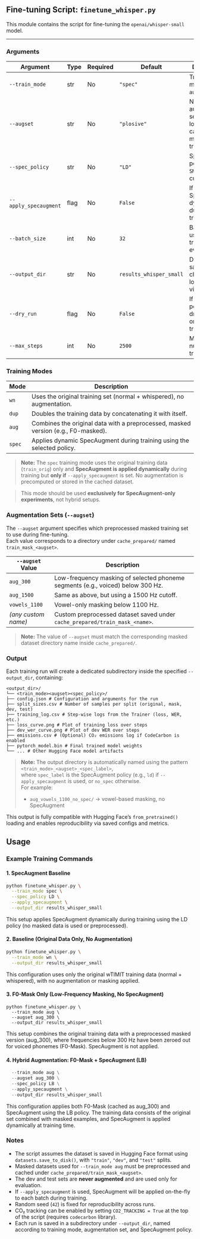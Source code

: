## Fine-tuning Script: `finetune_whisper.py`

This module contains the script for fine-tuning the `openai/whisper-small` model.

---

### Arguments

| Argument               | Type     | Required | Default                | Description                                                                 |
|------------------------|----------|----------|------------------------|-----------------------------------------------------------------------------|
| `--train_mode`         | str      | No       | `"spec"`               | Training mode: `wn`, `dup`, `aug`, or `spec`                                |
| `--augset`             | str      | No       | `"plosive"`            | Name of the augmentation set used to locate cached masked training data     |
| `--spec_policy`        | str      | No       | `"LD"`                 | SpecAugment policy: `LD`, `LB`, `SM`, `SS`, or custom                       |
| `--apply_specaugment`  | flag     | No       | `False`                | If set, applies SpecAugment dynamically during training                     |
| `--batch_size`         | int      | No       | `32`                   | Batch size used for both training and evaluation                            |
| `--output_dir`         | str      | No       | `results_whisper_small`| Directory for saving checkpoints, logs, and visualizations                  |
| `--dry_run`            | flag     | No       | `False`                | If set, performs a dry run (loads one batch, no training)                   |
| `--max_steps`          | int      | No       | `2500`                 | Maximum number of training steps                                            |

### Training Modes

| Mode   | Description                                                                 |
|--------|-----------------------------------------------------------------------------|
| `wn`   | Uses the original training set (normal + whispered), no augmentation.       |
| `dup`  | Doubles the training data by concatenating it with itself.                  |
| `aug`  | Combines the original data with a preprocessed, masked version (e.g., F0-masked). |
| `spec` | Applies dynamic SpecAugment during training using the selected policy.      |

> **Note:** The `spec` training mode uses the original training data (`train_orig`) only and **SpecAugment is applied dynamically** during training but **only if** `--apply_specaugment` is set. No augmentation is precomputed or stored in the cached dataset.

> This mode should be used **exclusively for SpecAugment-only experiments**, not hybrid setups.

### Augmentation Sets (`--augset`)

The `--augset` argument specifies which preprocessed masked training set to use during fine-tuning.  
Each value corresponds to a directory under `cache_prepared/` named `train_mask_<augset>`.

| `--augset` Value     | Description                                                                 |
|----------------------|-----------------------------------------------------------------------------|
| `aug_300`            | Low-frequency masking of selected phoneme segments (e.g., voiced) below 300 Hz. |
| `aug_1500`           | Same as above, but using a 1500 Hz cutoff.                                  |
| `vowels_1100`        | Vowel-only masking below 1100 Hz.                                           |
| *(any custom name)*  | Custom preprocessed dataset saved under `cache_prepared/train_mask_<name>`. |

> **Note:** The value of `--augset` must match the corresponding masked dataset directory name inside `cache_prepared/`.

### Output

Each training run will create a dedicated subdirectory inside the specified `--output_dir`, containing:

```
<output_dir>/
└── <train_mode><augset><spec_policy>/
├── config.json # Configuration and arguments for the run
├── split_sizes.csv # Number of samples per split (original, mask, dev, test)
├── training_log.csv # Step-wise logs from the Trainer (loss, WER, etc.)
├── loss_curve.png # Plot of training loss over steps
├── dev_wer_curve.png # Plot of dev WER over steps
├── emissions.csv # (Optional) CO₂ emissions log if CodeCarbon is enabled
├── pytorch_model.bin # Final trained model weights
└── ... # Other Hugging Face model artifacts
```

> **Note:** The output directory is automatically named using the pattern `<train_mode>_<augset>_<spec_label>`,  
> where `spec_label` is the SpecAugment policy (e.g., `ld`) if `--apply_specaugment` is used, or `no_spec` otherwise.  
> For example:
>
> - `aug_vowels_1100_no_spec/` → vowel-based masking, no SpecAugment  

This output is fully compatible with Hugging Face’s `from_pretrained()` loading and enables reproducibility via saved configs and metrics.

## Usage

### Example Training Commands

#### 1. SpecAugment Baseline 

```bash
python finetune_whisper.py \
  --train_mode spec \
  --spec_policy LD \
  --apply_specaugment \
  --output_dir results_whisper_small
```
This setup applies SpecAugment dynamically during training using the LD policy (no masked data is used or preprocessed).

#### 2. Baseline (Original Data Only, No Augmentation)

```bash
python finetune_whisper.py \
  --train_mode wn \
  --output_dir results_whisper_small
```
This configuration uses only the original wTIMIT training data (normal + whispered), with no augmentation or masking applied.

#### 3. F0-Mask Only (Low-Frequency Masking, No SpecAugment)

```
python finetune_whisper.py \
  --train_mode aug \
  --augset aug_300 \
  --output_dir results_whisper_small
```
This setup combines the original training data with a preprocessed masked version (aug_300), where frequencies below 300 Hz have been zeroed out for voiced phonemes (F0-Mask). SpecAugment is not applied.

#### 4. Hybrid Augmentation: F0-Mask + SpecAugment (LB)

```python finetune_whisper.py \
  --train_mode aug \
  --augset aug_300 \
  --spec_policy LB \
  --apply_specaugment \
  --output_dir results_whisper_small
```
This configuration applies both F0-Mask (cached as aug_300) and SpecAugment using the LB policy.
The training data consists of the original set combined with masked examples, and SpecAugment is applied dynamically at training time.

### Notes

- The script assumes the dataset is saved in Hugging Face format using `datasets.save_to_disk()`, with `"train"`, `"dev"`, and `"test"` splits.
- Masked datasets used for `--train_mode aug` must be preprocessed and cached under `cache_prepared/train_mask_<augset>`.
- The dev and test sets are **never augmented** and are used only for evaluation.
- If `--apply_specaugment` is used, SpecAugment will be applied on-the-fly to each batch during training.
- Random seed (`42`) is fixed for reproducibility across runs.
- CO₂ tracking can be enabled by setting `CO2_TRACKING = True` at the top of the script (requires `codecarbon` library).
- Each run is saved in a subdirectory under `--output_dir`, named according to training mode, augmentation set, and SpecAugment policy.


